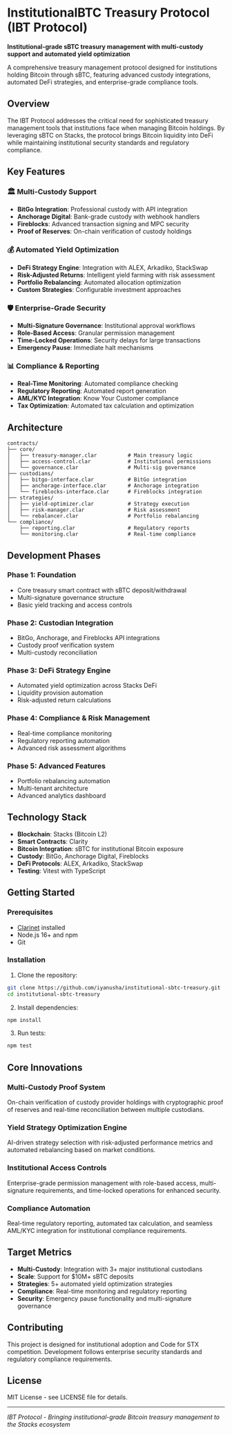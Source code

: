 # InstitutionalBTC Treasury Protocol (IBT Protocol)

**Institutional-grade sBTC treasury management with multi-custody support and automated yield optimization**

A comprehensive treasury management protocol designed for institutions holding Bitcoin through sBTC, featuring advanced custody integrations, automated DeFi strategies, and enterprise-grade compliance tools.

## Overview

The IBT Protocol addresses the critical need for sophisticated treasury management tools that institutions face when managing Bitcoin holdings. By leveraging sBTC on Stacks, the protocol brings Bitcoin liquidity into DeFi while maintaining institutional security standards and regulatory compliance.

## Key Features

### 🏛️ **Multi-Custody Support**
- **BitGo Integration**: Professional custody with API integration
- **Anchorage Digital**: Bank-grade custody with webhook handlers  
- **Fireblocks**: Advanced transaction signing and MPC security
- **Proof of Reserves**: On-chain verification of custody holdings

### 💰 **Automated Yield Optimization**
- **DeFi Strategy Engine**: Integration with ALEX, Arkadiko, StackSwap
- **Risk-Adjusted Returns**: Intelligent yield farming with risk assessment
- **Portfolio Rebalancing**: Automated allocation optimization
- **Custom Strategies**: Configurable investment approaches

### 🛡️ **Enterprise-Grade Security**
- **Multi-Signature Governance**: Institutional approval workflows
- **Role-Based Access**: Granular permission management
- **Time-Locked Operations**: Security delays for large transactions
- **Emergency Pause**: Immediate halt mechanisms

### 📊 **Compliance & Reporting**
- **Real-Time Monitoring**: Automated compliance checking
- **Regulatory Reporting**: Automated report generation
- **AML/KYC Integration**: Know Your Customer compliance
- **Tax Optimization**: Automated tax calculation and optimization

## Architecture

```
contracts/
├── core/
│   ├── treasury-manager.clar          # Main treasury logic
│   ├── access-control.clar            # Institutional permissions
│   └── governance.clar                # Multi-sig governance
├── custodians/
│   ├── bitgo-interface.clar           # BitGo integration
│   ├── anchorage-interface.clar       # Anchorage integration
│   └── fireblocks-interface.clar      # Fireblocks integration
├── strategies/
│   ├── yield-optimizer.clar           # Strategy execution
│   ├── risk-manager.clar              # Risk assessment
│   └── rebalancer.clar                # Portfolio rebalancing
└── compliance/
    ├── reporting.clar                 # Regulatory reports
    └── monitoring.clar                # Real-time compliance
```

## Development Phases

### **Phase 1: Foundation** 
- Core treasury smart contract with sBTC deposit/withdrawal
- Multi-signature governance structure
- Basic yield tracking and access controls

### **Phase 2: Custodian Integration** 
- BitGo, Anchorage, and Fireblocks API integrations
- Custody proof verification system
- Multi-custody reconciliation

### **Phase 3: DeFi Strategy Engine**
- Automated yield optimization across Stacks DeFi
- Liquidity provision automation
- Risk-adjusted return calculations

### **Phase 4: Compliance & Risk Management**
- Real-time compliance monitoring
- Regulatory reporting automation
- Advanced risk assessment algorithms

### **Phase 5: Advanced Features** 
- Portfolio rebalancing automation
- Multi-tenant architecture
- Advanced analytics dashboard

## Technology Stack

- **Blockchain**: Stacks (Bitcoin L2)
- **Smart Contracts**: Clarity
- **Bitcoin Integration**: sBTC for institutional Bitcoin exposure
- **Custody**: BitGo, Anchorage Digital, Fireblocks
- **DeFi Protocols**: ALEX, Arkadiko, StackSwap
- **Testing**: Vitest with TypeScript

## Getting Started

### Prerequisites
- [Clarinet](https://github.com/hirosystems/clarinet) installed
- Node.js 16+ and npm
- Git

### Installation

1. Clone the repository:
```bash
git clone https://github.com/iyanusha/institutional-sbtc-treasury.git
cd institutional-sbtc-treasury
```

2. Install dependencies:
```bash
npm install
```

3. Run tests:
```bash
npm test
```

## Core Innovations

### **Multi-Custody Proof System**
On-chain verification of custody provider holdings with cryptographic proof of reserves and real-time reconciliation between multiple custodians.

### **Yield Strategy Optimization Engine**
AI-driven strategy selection with risk-adjusted performance metrics and automated rebalancing based on market conditions.

### **Institutional Access Controls**
Enterprise-grade permission management with role-based access, multi-signature requirements, and time-locked operations for enhanced security.

### **Compliance Automation**
Real-time regulatory reporting, automated tax calculation, and seamless AML/KYC integration for institutional compliance requirements.

## Target Metrics

- **Multi-Custody**: Integration with 3+ major institutional custodians
- **Scale**: Support for $10M+ sBTC deposits
- **Strategies**: 5+ automated yield optimization strategies
- **Compliance**: Real-time monitoring and regulatory reporting
- **Security**: Emergency pause functionality and multi-signature governance

## Contributing

This project is designed for institutional adoption and Code for STX competition. Development follows enterprise security standards and regulatory compliance requirements.

## License

MIT License - see LICENSE file for details.

---

*IBT Protocol - Bringing institutional-grade Bitcoin treasury management to the Stacks ecosystem*

